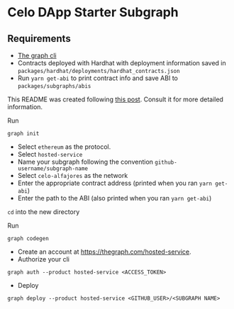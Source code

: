 # Celo DApp Starter Subgraph

## Requirements

- [The graph cli](https://www.npmjs.com/package/@graphprotocol/graph-cli)
- Contracts deployed with Hardhat with deployment information saved in `packages/hardhat/deployments/hardhat_contracts.json`
- Run `yarn get-abi` to print contract info and save ABI to `packages/subgraphs/abis`

This README was created following [this post](https://docs.celo.org/blog/using-the-graph). Consult it for more detailed information.

Run

```shell
graph init
```

- Select `ethereum` as the protocol.
- Select `hosted-service`
- Name your subgraph following the convention `github-username/subgraph-name`
- Select `celo-alfajores` as the network
- Enter the appropriate contract address (printed when you ran `yarn get-abi`)
- Enter the path to the ABI (also printed when you ran `yarn get-abi`)

`cd` into the new directory

Run

```shell
graph codegen
```

- Create an account at https://thegraph.com/hosted-service.
- Authorize your cli 

```shell
graph auth --product hosted-service <ACCESS_TOKEN>
```

- Deploy

```shell
graph deploy --product hosted-service <GITHUB_USER>/<SUBGRAPH NAME>
```